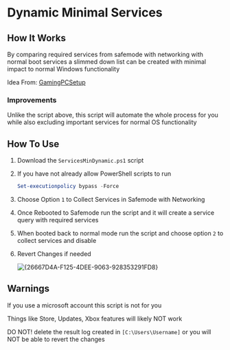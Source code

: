 # Dynamic Minimal Services

## How It Works
By comparing required services from safemode with networking with normal boot services a slimmed down list can be created with minimal impact to normal Windows functionality 

Idea From: [GamingPCSetup](https://github.com/djdallmann/GamingPCSetup/blob/master/CONTENT/SCRIPTS/SafeMode.ps1)

### Improvements
Unlike the script above, this script will automate the whole process for you while also excluding important services for normal OS functionality

## How To Use
1. Download the `ServicesMinDynamic.ps1` script
2. If you have not already allow PowerShell scripts to run
   
   ```PowerShell
   Set-executionpolicy bypass -Force
   ```
3. Choose Option `1` to Collect Services in Safemode with Networking
4. Once Rebooted to Safemode run the script and it will create a service query with required services
5. When booted back to normal mode run the script and choose option `2` to collect services and disable
6. Revert Changes if needed
   
   ![{26667D4A-F125-4DEE-9063-928353291FD8}](https://github.com/user-attachments/assets/dc639e4a-07d7-44d0-bd1a-b0803525b1d7)

## Warnings

If you use a microsoft account this script is not for you

Things like Store, Updates, Xbox features will likely NOT work

DO NOT! delete the result log created in `[C:\Users\Username]` or you will NOT be able to revert the changes
